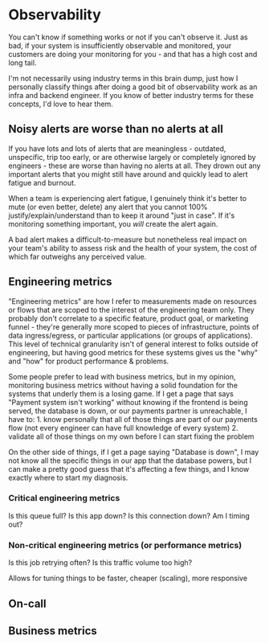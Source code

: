 # Observability

You can't know if something works or not if you can't observe it. Just as bad, if your system is insufficiently observable and monitored, your customers are doing your monitoring for you - and that has a high cost and long tail.

I'm not necessarily using industry terms in this brain dump, just how I personally classify things after doing a good bit of observability work as an infra and backend engineer. If you know of better industry terms for these concepts, I'd love to hear them.

## Noisy alerts are worse than no alerts at all

If you have lots and lots of alerts that are meaningless - outdated, unspecific, trip too early, or are otherwise largely or completely ignored by engineers - these are worse than having no alerts at all. They drown out any important alerts that you might still have around and quickly lead to alert fatigue and burnout.

When a team is experiencing alert fatigue, I genuinely think it's better to mute (or even better, delete) any alert that you cannot 100% justify/explain/understand than to keep it around "just in case". If it's monitoring something important, you _will_ create the alert again.

A bad alert makes a difficult-to-measure but nonetheless real impact on your team's ability to assess risk and the health of your system, the cost of which far outweighs any perceived value.

## Engineering metrics

"Engineering metrics" are how I refer to measurements made on resources or flows that are scoped to the interest of the engineering team only. They probably don't correlate to a specific feature, product goal, or marketing funnel - they're generally more scoped to pieces of infrastructure, points of data ingress/egress, or particular applications (or groups of applications). This level of technical granularity isn't of general interest to folks outside of engineering, but having good metrics for these systems gives us the "why" and "how" for product performance & problems.

Some people prefer to lead with business metrics, but in my opinion, monitoring business metrics without having a solid foundation for the systems that underly them is a losing game. If I get a page that says "Payment system isn't working" without knowing if the frontend is being served, the database is down, or our payments partner is unreachable, I have to:
    1. know personally that all of those things are part of our payments flow (not every engineer can have full knowledge of every system)
    2. validate all of those things on my own before I can start fixing the problem

On the other side of things, if I get a page saying "Database is down", I may not know all the specific things in our app that the database powers, but I can make a pretty good guess that it's affecting a few things, and I know exactly where to start my diagnosis.

### Critical engineering metrics

Is this queue full?
Is this app down?
Is this connection down?
Am I timing out?

### Non-critical engineering metrics (or performance metrics)

Is this job retrying often?
Is this traffic volume too high?

Allows for tuning things to be faster, cheaper (scaling), more responsive

## On-call

## Business metrics


